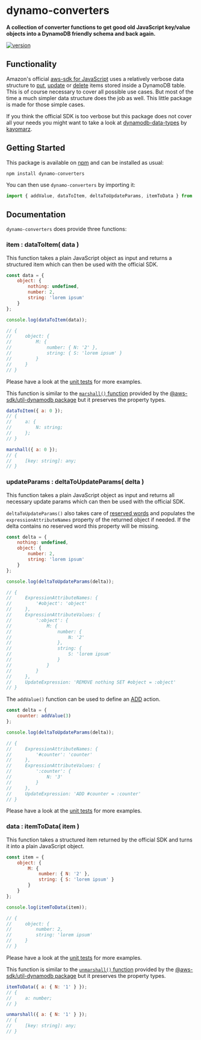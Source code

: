 # dynamo-converters

**A collection of converter functions to get good old JavaScript key/value objects into a DynamoDB friendly schema and back again.**

[![version](https://img.shields.io/npm/v/dynamo-converters.svg?style=flat-square)](https://www.npmjs.com/package/dynamo-converters)

## Functionality

Amazon's official
[aws-sdk for JavaScript](https://aws.amazon.com/de/documentation/sdk-for-javascript) uses a
relatively verbose data structure to
[put](http://docs.aws.amazon.com/AWSJavaScriptSDK/latest/AWS/DynamoDB.html#putItem-property), [update](http://docs.aws.amazon.com/AWSJavaScriptSDK/latest/AWS/DynamoDB.html#updateItem-property)
or
[delete](http://docs.aws.amazon.com/AWSJavaScriptSDK/latest/AWS/DynamoDB.html#deleteItem-property)
items stored inside a DynamoDB table. This is of course necessary to cover all possible use cases.
But most of the time a much simpler data structure does the job as well. This little package is made
for those simple cases.

If you think the official SDK is too verbose but this package does not cover all your needs you
might want to take a look at [dynamodb-data-types](https://github.com/kayomarz/dynamodb-data-types)
by [kayomarz](https://github.com/kayomarz).

## Getting Started

This package is available on [npm](https://www.npmjs.org/package/dynamo-converters) and can be
installed as usual:

```shell
npm install dynamo-converters
```

You can then use `dynamo-converters` by importing it:

```js
import { addValue, dataToItem, deltaToUpdateParams, itemToData } from 'dynamo-converters';
```

## Documentation

`dynamo-converters` does provide three functions:

### item : dataToItem( data )

This function takes a plain JavaScript object as input and returns a structured item which can then
be used with the official SDK.

```js
const data = {
    object: {
        nothing: undefined,
        number: 2,
        string: 'lorem ipsum'
    }
};

console.log(dataToItem(data));

// {
//     object: {
//         M: {
//             number: { N: '2' },
//             string: { S: 'lorem ipsum' }
//         }
//     }
// }
```

Please have a look at the
[unit tests](https://github.com/chrisguttandin/dynamo-converters/blob/master/test/unit.js#L8) for
more examples.

This function is similar to the [`marshall()` function](https://docs.aws.amazon.com/AWSJavaScriptSDK/v3/latest/modules/_aws_sdk_util_dynamodb.html#marshall-1) provided by the [@aws-sdk/util-dynamodb package](https://docs.aws.amazon.com/AWSJavaScriptSDK/v3/latest/modules/_aws_sdk_util_dynamodb.html#aws-sdkutil-dynamodb) but it preserves the property types.

```js
dataToItem({ a: 0 });
// {
//     a: {
//         N: string;
//     };
// }

marshall({ a: 0 });
// {
//     [key: string]: any;
// }
```

### updateParams : deltaToUpdateParams( delta )

This function takes a plain JavaScript object as input and returns all necessary update params which
can then be used with the official SDK.

`deltaToUpdateParams()` also takes care of
[reserved words](http://docs.aws.amazon.com/amazondynamodb/latest/developerguide/ReservedWords.html)
and populates the `expressionAttributeNames` property of the returned object if needed. If the delta
contains no reserved word this property will be missing.

```js
const delta = {
    nothing: undefined,
    object: {
        number: 2,
        string: 'lorem ipsum'
    }
};

console.log(deltaToUpdateParams(delta));

// {
//     ExpressionAttributeNames: {
//         '#object': 'object'
//     },
//     ExpressionAttributeValues: {
//         ':object': {
//             M: {
//                 number: {
//                     N: '2'
//                 },
//                 string: {
//                     S: 'lorem ipsum'
//                 }
//             }
//         }
//     },
//     UpdateExpression: 'REMOVE nothing SET #object = :object'
// }
```

The `addValue()` function can be used to define an [ADD](https://docs.aws.amazon.com/amazondynamodb/latest/developerguide/Expressions.UpdateExpressions.html#Expressions.UpdateExpressions.ADD) action.

```js
const delta = {
    counter: addValue(3)
};

console.log(deltaToUpdateParams(delta));

// {
//     ExpressionAttributeNames: {
//         '#counter': 'counter'
//     },
//     ExpressionAttributeValues: {
//         ':counter': {
//             N: '3'
//         }
//     },
//     UpdateExpression: 'ADD #counter = :counter'
// }
```

Please have a look at the
[unit tests](https://github.com/chrisguttandin/dynamo-converters/blob/master/test/unit.js#L70) for
more examples.

### data : itemToData( item )

This function takes a structured item returned by the official SDK and turns it into a plain
JavaScript object.

```js
const item = {
    object: {
        M: {
            number: { N: '2' },
            string: { S: 'lorem ipsum' }
        }
    }
};

console.log(itemToData(item));

// {
//     object: {
//         number: 2,
//         string: 'lorem ipsum'
//     }
// }
```

Please have a look at the [unit tests](https://github.com/chrisguttandin/dynamo-converters/blob/master/test/unit/module.js) for more examples.

This function is similar to the [`unmarshall()` function](https://docs.aws.amazon.com/AWSJavaScriptSDK/v3/latest/modules/_aws_sdk_util_dynamodb.html#unmarshall-1) provided by the [@aws-sdk/util-dynamodb package](https://docs.aws.amazon.com/AWSJavaScriptSDK/v3/latest/modules/_aws_sdk_util_dynamodb.html#aws-sdkutil-dynamodb) but it preserves the property types.

```js
itemToData({ a: { N: '1' } });
// {
//     a: number;
// }

unmarshall({ a: { N: '1' } });
// {
//     [key: string]: any;
// }
```
